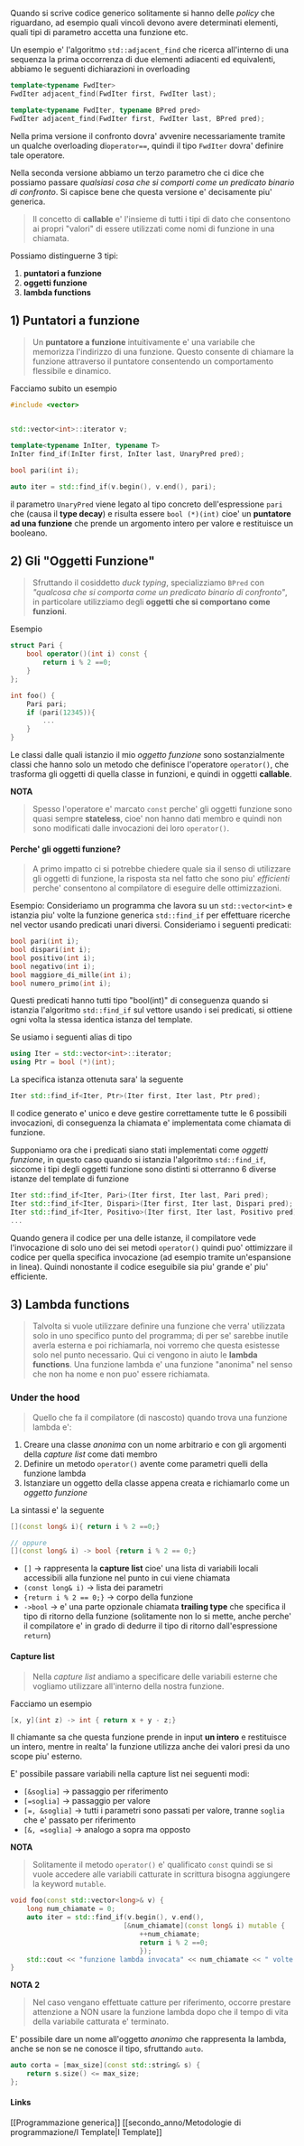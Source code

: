 Quando si scrive codice generico solitamente si hanno delle *policy* che riguardano, ad esempio quali vincoli devono avere determinati elementi, quali tipi di parametro accetta una funzione etc.

Un esempio e' l'algoritmo `std::adjacent_find` che ricerca all'interno di una sequenza la prima occorrenza di due elementi adiacenti ed equivalenti, abbiamo le seguenti dichiarazioni in overloading
```cpp
template<typename FwdIter>
FwdIter adjacent_find(FwdIter first, FwdIter last);

template<typename FwdIter, typename BPred pred>
FwdIter adjacent_find(FwdIter first, FwdIter last, BPred pred);
```
Nella prima versione il confronto dovra' avvenire necessariamente tramite un qualche overloading di`operator==`, quindi il tipo `FwdIter` dovra' definire tale operatore.

Nella seconda versione abbiamo un terzo parametro che ci dice che possiamo passare *qualsiasi cosa che si comporti come un predicato binario di confronto*.
Si capisce bene che questa versione e' decisamente piu' generica.

>Il concetto di **callable** e' l'insieme di tutti i tipi di dato che consentono ai propri "valori" di essere utilizzati come nomi di funzione in una chiamata.

Possiamo distinguerne 3 tipi:
1. **puntatori a funzione**
2. **oggetti funzione**
3. **lambda functions**

## 1) Puntatori a funzione
>Un **puntatore a funzione** intuitivamente e' una variabile che memorizza l'indirizzo di una funzione. Questo consente di chiamare la funzione attraverso il puntatore consentendo un comportamento flessibile e dinamico.

Facciamo subito un esempio
```cpp
#include <vector>


std::vector<int>::iterator v;

template<typename InIter, typename T>
InIter find_if(InIter first, InIter last, UnaryPred pred);

bool pari(int i);

auto iter = std::find_if(v.begin(), v.end(), pari);

```
il parametro `UnaryPred` viene legato al tipo concreto dell'espressione `pari` che (causa il **type decay**) e risulta essere `bool (*)(int)` cioe' un **puntatore ad una funzione** che prende un argomento intero per valore e restituisce un booleano.

## 2) Gli "Oggetti Funzione"
>Sfruttando il cosiddetto *duck typing*, specializziamo `BPred` con *"qualcosa che si comporta come un predicato binario di confronto"*, in particolare utilizziamo degli **oggetti che si comportano come funzioni**.

Esempio
```cpp
struct Pari {
	bool operator()(int i) const {
		return i % 2 ==0;
	}
};

int foo() {
	Pari pari;
	if (pari(12345)){
		...
	}
}

```

Le classi dalle quali istanzio il mio *oggetto funzione* sono sostanzialmente classi che hanno solo un metodo che definisce l'operatore `operator()`, che trasforma gli oggetti di quella classe in funzioni, e quindi in oggetti **callable**.

**NOTA**
>Spesso l'operatore e' marcato `const` perche' gli oggetti funzione sono quasi sempre **stateless**, cioe' non hanno dati membro e quindi non sono modificati dalle invocazioni dei loro `operator()`.

#### Perche' gli oggetti funzione?
>A primo impatto ci si potrebbe chiedere quale sia il senso di utilizzare gli oggetti di funzione, la risposta sta nel fatto che sono piu' *efficienti* perche' consentono al compilatore di eseguire delle ottimizzazioni.

Esempio:
Consideriamo un programma che lavora su un `std::vector<int>` e istanzia piu' volte la funzione generica `std::find_if` per effettuare ricerche nel vector usando predicati unari diversi. Consideriamo i seguenti predicati:
```cpp
bool pari(int i);
bool dispari(int i);
bool positivo(int i);
bool negativo(int i);
bool maggiore_di_mille(int i);
bool numero_primo(int i);
```
Questi predicati hanno tutti tipo "bool(int)" di conseguenza quando si istanzia l'algoritmo `std::find_if` sul vettore usando i sei predicati, si ottiene ogni volta la stessa identica istanza del template.

Se usiamo i seguenti alias di tipo
```cpp
using Iter = std::vector<int>::iterator;
using Ptr = bool (*)(int);
```
La specifica istanza ottenuta sara' la seguente
```cpp
Iter std::find_if<Iter, Ptr>(Iter first, Iter last, Ptr pred);
```

Il codice generato e' unico e deve gestire correttamente tutte le 6 possibili invocazioni, di conseguenza la chiamata e' implementata come chiamata di funzione.

Supponiamo ora che i predicati siano stati implementati come *oggetti funzione*, in questo caso quando si istanzia l'algoritmo `std::find_if`, siccome i tipi degli oggetti funzione sono distinti si otterranno 6 diverse istanze del template di funzione
```cpp
Iter std::find_if<Iter, Pari>(Iter first, Iter last, Pari pred);
Iter std::find_if<Iter, Dispari>(Iter first, Iter last, Dispari pred);
Iter std::find_if<Iter, Positivo>(Iter first, Iter last, Positivo pred);
...
```
Quando genera il codice per una delle istanze, il compilatore vede l'invocazione di solo uno dei sei metodi `operator()` quindi puo' ottimizzare il codice per quella specifica invocazione (ad esempio tramite un'espansione in linea). Quindi nonostante il codice eseguibile sia piu' grande e' piu' efficiente.

## 3) Lambda functions
>Talvolta si vuole utilizzare definire una funzione che verra' utilizzata solo in uno specifico punto del programma; di per se' sarebbe inutile averla esterna e poi richiamarla, noi vorremo che questa esistesse solo nel punto necessario. Qui ci vengono in aiuto le **lambda functions**. Una funzione lambda e' una funzione "anonima" nel senso che non ha nome e non puo' essere richiamata.

### Under the hood
>Quello che fa il compilatore (di nascosto) quando trova una funzione lambda e':

1. Creare una classe *anonima* con un nome arbitrario e con gli argomenti della *capture list* come dati membro
2. Definire un metodo `operator()` avente come parametri quelli della funzione lambda
3. Istanziare un oggetto della classe appena creata e richiamarlo come un *oggetto funzione*

La sintassi e' la seguente
```cpp
[](const long& i){ return i % 2 ==0;}

// oppure
[](const long& i) -> bool {return i % 2 == 0;}

```
- `[]` -> rappresenta la **capture list** cioe' una lista di variabili locali accessibili alla funzione nel punto in cui viene chiamata
- `(const long& i)` -> lista dei parametri
- `{return i % 2 == 0;}` -> corpo della funzione
- `->bool` -> e' una parte opzionale chiamata **trailing type** che specifica il tipo di ritorno della funzione (solitamente non lo si mette, anche perche' il compilatore e' in grado di dedurre il tipo di ritorno dall'espressione `return`)

#### Capture list
>Nella *capture list* andiamo a specificare delle variabili esterne che vogliamo utilizzare all'interno della nostra funzione.

Facciamo un esempio
```cpp
[x, y](int z) -> int { return x + y - z;}
```
Il chiamante sa che questa funzione prende in input **un intero** e restituisce un intero, mentre in realta' la funzione utilizza anche dei valori presi da uno scope piu' esterno.

E' possibile passare variabili nella capture list nei seguenti modi:
- `[&soglia]` -> passaggio per riferimento
- `[=soglia]` -> passaggio per valore
- `[=, &soglia]` -> tutti i parametri sono passati per valore, tranne `soglia` che e' passato per riferimento
- `[&, =soglia]` -> analogo a sopra ma opposto

**NOTA**
>Solitamente il metodo `operator()` e' qualificato `const` quindi se si vuole accedere alle variabili catturate in scrittura bisogna aggiungere la keyword `mutable`.

```cpp
void foo(const std::vector<long>& v) {
	long num_chiamate = 0;
	auto iter = std::find_if(v.begin(), v.end(), 
							[&num_chiamate](const long& i) mutable {
								++num_chiamate;
								return i % 2 ==0;
								});
	std::cout << "funzione lambda invocata" << num_chiamate << " volte \n";
}
```

**NOTA 2**
>Nel caso vengano effettuate catture per riferimento, occorre prestare attenzione a NON usare la funzione lambda dopo che il tempo di vita della variabile catturata e' terminato.

E' possibile dare un nome all'oggetto *anonimo* che rappresenta la lambda, anche se non se ne conosce il tipo, sfruttando `auto`.
```cpp
auto corta = [max_size](const std::string& s) {
	return s.size() <= max_size;
};
```


#### Links
[[Programmazione generica]]
[[secondo_anno/Metodologie di programmazione/I Template|I Template]]



